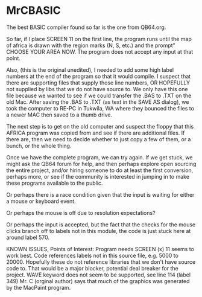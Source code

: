 # MrCBASIC
The best BASIC compiler found so far is the one from QB64.org.

So far, if I place SCREEN 11 on the first line, the program runs until the map of africa is drawn with the region marks (N, S, etc.) and the prompt" CHOOSE YOUR AREA NOW.  The program does not accept any input at that point.

Also, (this is the original unedited), I needed to add some high label numbers at the end of the program so that it would compile.  I suspect that there are supporting files that supply those line numbers, OR HOPEFULLY not supplied by libs that we do not have source to.  We only have this one file because we wanted to see if we could transfer the .BAS to .TXT on the old Mac.  After saving the .BAS to .TXT (as text in the SAVE AS dialog), we took the computer to RE-PC in Tukwila, WA where they bounced the files to a newer MAC then saved to a thumb drive.

The next step is to get on the old computer and suspect the floppy that this AFRICA program was copied from and see if there are additional files.  If there are, then we need to decide whether to just copy a few of them, or a bunch, or the whole thing.

Once we have the complete program, we can try again. If we get stuck, we might ask the QB64 forum for help, and then perhaps explore open sourcing the entire project, and/or hiring someone to do at least the first conversion, perhaps more, or see if the community is interested in jumping in to make these programs available to the public.

Or perhaps there is a race condition given that the input is waiting for either a mouse or keyboard event.  

Or perhaps the mouse is off due to resolution expectations?

Or perhaps the input is accepted, but the fact that the checks for the mouse clicks branch off to labels not in this module, the code is just stuck here at around label 570.

KNOWN ISSUES, Points of Interest:
Program needs SCREEN (x)  11 seems to work best.
Code references labels not in this source file, e.g. 5000 to 20000.  Hopefully these do not reference libraries that we don't have source code to.  That would be a major blocker, potential deal breaker for the project.
WAVE keyword does not seem to be supported, see line 114 (label 349)
Mr. C (orginal author) says that much of the graphics was generated by the MacPaint program.

